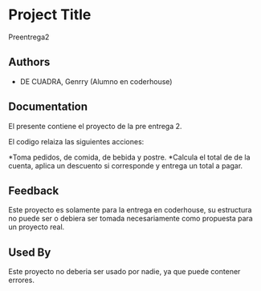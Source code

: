 # Project Title

Preentrega2

## Authors

- DE CUADRA, Genrry (Alumno en coderhouse)


## Documentation

El presente contiene el proyecto de la pre entrega 2.

El codigo relaiza las siguientes acciones: 
 
 *Toma pedidos, de comida, de bebida y postre.
 *Calcula el total de de la cuenta, aplica un descuento si corresponde y entrega un total a pagar.

## Feedback

Este proyecto es solamente para la entrega en coderhouse, su estructura no puede ser o debiera ser tomada necesariamente como propuesta para un proyecto real.

## Used By

Este proyecto no deberia ser usado por nadie, ya que puede contener errores.